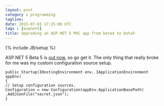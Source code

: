 ```yaml
---
layout: post
category : programming
tagline:
date: 2015-07-01 17:25:00 UTC 
tags : [aspnet5]
title: Upgrading an ASP.NET 5 MVC app from beta4 to beta5
---
```

{% include JB/setup %}

ASP.NET 5 Beta 5 is [out now](http://blogs.msdn.com/b/webdev/archive/2015/06/30/asp-net-5-beta5-now-available.aspx), so go get it.
The only thing that really broke for me was my custom configuration source setup.

	public Startup(IHostingEnvironment env, IApplicationEnvironment appEnv)
	{
	// Setup configuration sources.
	Configuration = new Configuration(appEnv.ApplicationBasePath)
	.AddJsonFile("secret.json");
	}








